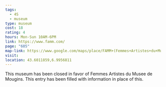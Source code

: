 ```yaml
---
tags:
  - 4S
  - museum
type: museum
cost: 18
rating: 4
hours: Mon-Sun 10AM-6PM
link: https://www.famm.com/
page: "605"
map-link: https://www.google.com/maps/place/FAMM+(Femmes+Artistes+du+Mus%C3%A9e+de+Mougins)/@43.6009852,6.9955876,19.75z/data=!3m1!5s0x12cc2991fef599e7:0xab079e4ae6489e1e!4m14!1m7!3m6!1s0x12cc2991f9362ef5:0x70ba929a78886117!2sMus%C3%A9e+d'Art+Classique+de+Mougins+(MACM)!8m2!3d43.6010924!4d6.9957704!16s%2Fm%2F0jl1368!3m5!1s0x12cc2921eb2262ff:0xf5f7dc79ce4198a7!8m2!3d43.6011405!4d6.9957776!16s%2Fg%2F11l6j3sr26?entry=ttu&g_ep=EgoyMDI0MTAwNy4xIKXMDSoASAFQAw%3D%3D
visit: 
location: 43.6011859,6.9956811
---
```

This museum has been closed in favor of Femmes Artistes du Musee de Mougins. This entry has been filled with information in place of this.